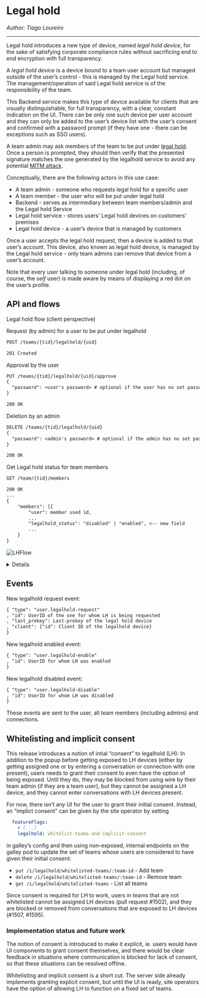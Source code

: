 # Legal hold

*Author: Tiago Loureiro*

---

Legal hold introduces a new type of device, named *legal hold device*, for the sake of satisfying corporate compliance rules without sacrificing end to end encryption with full transparency.

A *legal hold device* is a device bound to a team user account but managed outside of the user’s control - this is managed by the Legal hold service. The management/operation of said Legal hold service is of the responsibility of the team.

This Backend service makes this type of device available for clients that are visually distinguishable, for full transparency, with a clear, constant indication on the UI. There can be only one such device per user account and they can only be added to the user’s device list with the user’s consent and confirmed with a password prompt (if they have one - there can be exceptions such as SSO users).

A team admin may ask members of the team to be put under [legal hold](https://en.wikipedia.org/wiki/Legal_hold). Once a person is prompted, they should then verify that the presented signature matches the one generated by the legalhold service to avoid any potential [MITM attack](https://en.wikipedia.org/wiki/Man-in-the-middle_attack).

Conceptually, there are the following actors in this use case:

* A team admin - someone who requests legal hold for a specific user
* A team member - the user who will be put under legal hold
* Backend - serves as intermediary between team members/admin and the Legal hold Service
* Legal hold service - stores users’ Legal hold devices on customers’ premises
* Legal hold device - a user’s device that is managed by customers

Once a user accepts the legal hold request, then a device is added to that user’s account. This device, also known as legal hold device, is managed by the Legal hold service - only team admins can remove that device from a user’s account.

Note that every user talking to someone under legal hold (including, of course, the *self* user) is made aware by means of displaying a red dot on the user’s profile.

## API and flows

Legal hold flow (client perspective)

Request (by admin) for a user to be put under legalhold

```default
POST /teams/{tid}/legalhold/{uid}
```

```default
201 Created
```

Approval by the user

```default
PUT /teams/{tid}/legalhold/{uid}/approve
{
  "password": <user's password> # optional if the user has no set password
}
```

```default
200 OK
```

Deletion by an admin

```default
DELETE /teams/{tid}/legalhold/{uid}
{
  "password": <admin's password> # optional if the admin has no set password
}
```

```default
200 OK
```

Get Legal hold status for team members

```default
GET /team/{tid}/members
```

```default
200 OK
...
{
    "members": [{
        "user": member used id,
        ...
        "legalhold_status": "disabled" | "enabled", <-- new field
        ...
    }
}
```

![LHFlow](https://user-images.githubusercontent.com/1105323/61390098-6bf34800-a8ba-11e9-8ba7-e0759b22a773.png)

<details>
title: Legal Hold Flow (client perspective)
=: Activation

Admin Panel -> Backend: Activate LH for Alice

Backend -> LegalHold Service: Request to create Cryptobox for Alice (does NOT include scoped token)

LegalHold Service –> Backend: Respond with Public Key etc. for Device

Backend -> Admin Panel: LH for Alice is PENDING
Backend –> Alice’s Client: (Async) Request Approval for LH (includes device fingerprint)

Alice’s Client -> Backend: Alice APPROVES LH

Backend -> LegalHold Service: Send scoped access_token
Backend -> Backend: Add Compliance Device to Alice
Backend -> Admin Panel: LH for Alice is ACTIVE

=: Deactivation

Admin Panel -> Backend: Deactivate LH for Alice
Backend -> Backend: Remove Compliance Device from Alice; revoke access token.

</details>

## Events

New legalhold request event:

```default
{ "type": "user.legalhold-request"
, "id": UserID of the one for whom LH is being requested
, "last_prekey": Last-prekey of the legal hold device
, "client": {"id": Client ID of the legalhold device}
}
```

New legalhold enabled event:

```default
{ "type": "user.legalhold-enable"
, "id": UserID for whom LH was enabled
}
```

New legalhold disabled event:

```default
{ "type": "user.legalhold-disable"
, "id": UserID for whom LH was disabled
}
```

These events are sent to the user, all team members (including admins) and connections.

## Whitelisting and implicit consent

This release introduces a notion of intial “consent” to legalhold
(LH): In addition to the popup before getting exposed to LH devices
(either by getting assigned one or by entering a conversation or
connection with one present), users needs to grant their consent to
even have the option of being exposed.  Until they do, they may be
blocked from using wire by their team admin (if they are a team user),
but they cannot be assigned a LH device, and they cannot enter
conversations with LH devices present.

For now, there isn’t any UI for the user to grant their initial consent.
Instead, an “implict consent” can be given by the site operator by setting

```yaml
  featureFlags:
    # [...]
    legalhold: whitelist-teams-and-implicit-consent
```

in galley’s config and then using non-exposed, internal endpoints on the galley
pod to update the set of teams whose users are considered to have given their
initial consent:

- `put /i/legalhold/whitelisted-teams/:team-id` - Add team
- `delete /i/legalhold/whitelisted-teams/:team-id` - Remove team
- `get /i/legalhold/whitelisted-teams` - List all teams

Since consent is required for LH to work, users in teams that are not
whitelisted cannot be assigned LH devices (pull request #1502), and
they are blocked or removed from conversations that are exposed to LH
devices (#1507, #1595).

### Implementation status and future work

The notion of consent is introduced to make it explicit, ie. users
would have UI components to grant consent themselves, and there would
be clear feedback in situations where communication is blocked for
lack of consent, so that these situations can be resolved offline.

Whitelisting and implicit consent is a short cut.  The server side
already implements granting explicit consent, but until the UI is
ready, site operators have the option of allowing LH to function on a
fixed set of teams.
